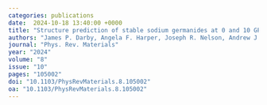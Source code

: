 ```yaml
---
categories: publications
date:  2024-10-18 13:40:00 +0000
title: "Structure prediction of stable sodium germanides at 0 and 10 GPa"
authors: "James P. Darby, Angela F. Harper, Joseph R. Nelson, Andrew J. Morris"
journal: "Phys. Rev. Materials"
year: "2024"
volume: "8"
issue: "10"
pages: "105002"
doi: "10.1103/PhysRevMaterials.8.105002"
oa: "10.1103/PhysRevMaterials.8.105002"
---
```

